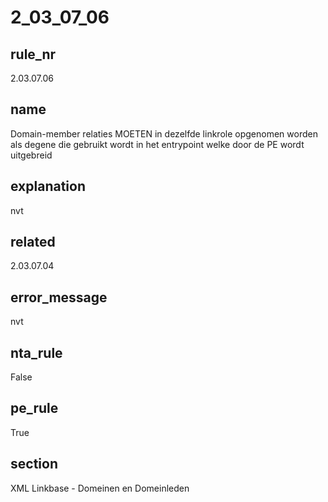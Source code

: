 # 2_03_07_06

## rule_nr
2.03.07.06

## name
Domain-member relaties MOETEN in dezelfde linkrole opgenomen worden als degene die gebruikt wordt in het entrypoint welke door de PE wordt uitgebreid

## explanation
nvt

## related
2.03.07.04

## error_message
nvt

## nta_rule
False

## pe_rule
True

## section
XML Linkbase - Domeinen en Domeinleden

